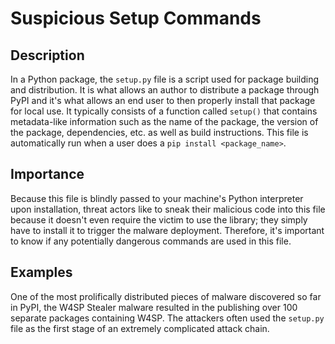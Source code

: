 # Suspicious Setup Commands

## Description

In a Python package, the `setup.py` file is a script used for package building and distribution. It is what allows an author to distribute a package through PyPI and it's what allows an end user to then properly install that package for local use. It typically consists of a function called `setup()` that contains metadata-like information such as the name of the package, the version of the package, dependencies, etc. as well as build instructions. This file is automatically run when a user does a `pip install <package_name>`.

## Importance

Because this file is blindly passed to your machine's Python interpreter upon installation, threat actors like to sneak their malicious code into this file because it doesn't even require the victim to use the library; they simply have to install it to trigger the malware deployment. Therefore, it's important to know if any potentially dangerous commands are used in this file.

## Examples

One of the most prolifically distributed pieces of malware discovered so far in PyPI, the W4SP Stealer malware resulted in the publishing over 100 separate packages containing W4SP. The attackers often used the `setup.py` file as the first stage of an extremely complicated attack chain.
